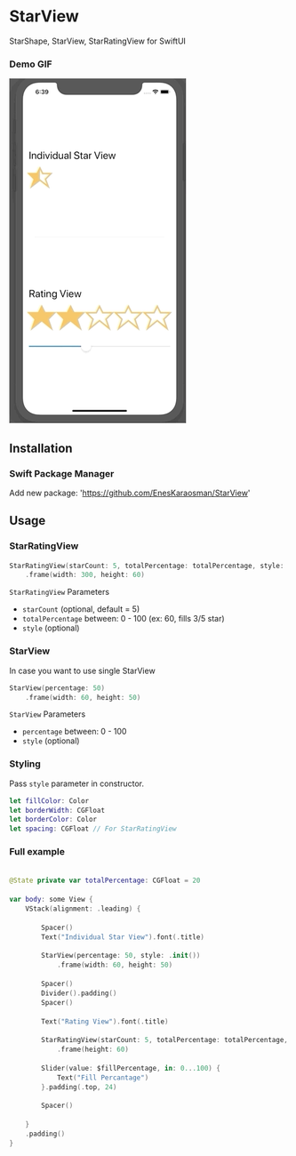 # StarView

StarShape, StarView, StarRatingView for SwiftUI

### Demo GIF
![](https://github.com/EnesKaraosman/StarView/blob/master/Sources/StarView/starView.gif)

## Installation

### Swift Package Manager
Add new package: 'https://github.com/EnesKaraosman/StarView'

## Usage

### StarRatingView

```swift
StarRatingView(starCount: 5, totalPercentage: totalPercentage, style: .init())
    .frame(width: 300, height: 60)
```

`StarRatingView` Parameters

+ `starCount` (optional, default = 5) 
+ `totalPercentage`  between: 0 - 100 (ex: 60, fills 3/5 star) 
+ `style` (optional)   

### StarView

In case you want to use single StarView

```swift
StarView(percentage: 50)
    .frame(width: 60, height: 50)
```

`StarView` Parameters

+ `percentage` between: 0 - 100
+ `style` (optional)

### Styling

Pass `style` parameter in constructor.
```swift
let fillColor: Color
let borderWidth: CGFloat
let borderColor: Color
let spacing: CGFloat // For StarRatingView
```

### Full example
```swift

@State private var totalPercentage: CGFloat = 20

var body: some View {
    VStack(alignment: .leading) {

        Spacer()
        Text("Individual Star View").font(.title)
        
        StarView(percentage: 50, style: .init())
            .frame(width: 60, height: 50)
        
        Spacer()
        Divider().padding()
        Spacer()
        
        Text("Rating View").font(.title)

        StarRatingView(starCount: 5, totalPercentage: totalPercentage, style: .init())
            .frame(height: 60)
        
        Slider(value: $fillPercentage, in: 0...100) {
            Text("Fill Percantage")
        }.padding(.top, 24)
        
        Spacer()
        
    }
    .padding()
}

```
